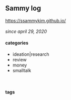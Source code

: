 ## <b>Sammy log</b>
<https://ssammykim.github.io/>  
<br><i>since april 29, 2020</i>
<br>
#### categories
- ideation|research
- review
- money
- smalltalk  

<br>

#### tags
